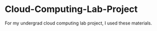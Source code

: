 # Cloud-Computing-Lab-Project
For my undergrad cloud computing lab project, I used these materials.
